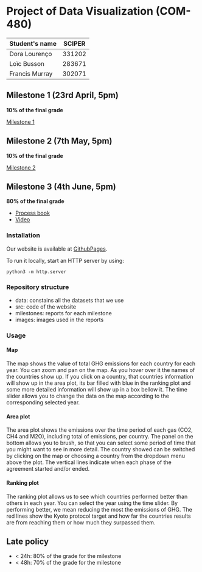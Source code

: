 # Project of Data Visualization (COM-480)

| Student's name | SCIPER |
| -------------- | ------ |
| Dora Lourenço  | 331202 |
| Loïc Busson    | 283671 |
| Francis Murray | 302071 |

## Milestone 1 (23rd April, 5pm)

**10% of the final grade**

[Milestone 1](milestones/Milestone1.md)

## Milestone 2 (7th May, 5pm)

**10% of the final grade**

[Milestone 2](milestones/Milestone_2.pdf)

## Milestone 3 (4th June, 5pm)

**80% of the final grade**

- [Process book](milestones/Milestone3.pdf)
- [Video](https://www.youtube.com/watch?v=vla4OJxy5Pk)

### Installation

Our website is available at [GithubPages](https://com-480-data-visualization.github.io/data-visualization-project-2021-dfl/).

To run it locally, start an HTTP server by using:

``` python3 -m http.server ```

### Repository structure

- data: constains all the datasets that we use
- src: code of the website
- milestones: reports for each milestone
- images: images used in the reports

### Usage

#### Map

The map shows the value of total GHG emissions for each country for each year. You can zoom and pan on the map. As you hover over it the names of the countries show up. If you click on a country, that countries information will show up in the area plot, its bar filled with blue in the ranking plot and some more detailed information will show up in a box bellow it. The time slider allows you to change the data on the map according to the corresponding selected year.

#### Area plot

The area plot shows the emissions over the time period of each gas (CO2, CH4 and M2O), including total of emissions, per country. The panel on the bottom allows you to brush, so that you can select some period of time that you might want to see in more detail. The country showed can be switched by clicking on the map or choosing a country from the dropdown menu above the plot. The vertical lines indicate when each phase of the agreement started and/or ended.

#### Ranking plot

The ranking plot allows us to see which countries performed better than others in each year. You can select the year using the time slider. By performing better, we mean reducing the most the emissions of GHG. The red lines show the Kyoto protocol target and how far the countries results are from reaching them or how much they surpassed them.











## Late policy

- < 24h: 80% of the grade for the milestone
- < 48h: 70% of the grade for the milestone

